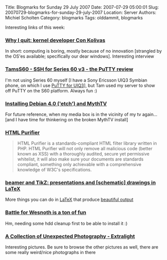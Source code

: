 Title: Blogmarks for Sunday 29 July 2007
Date: 2007-07-29 05:00:01
Slug: 20070729-blogmarks-for-sunday-29-july-2007
Location: Server
Authors: Michiel Scholten
Category: blogmarks
Tags: olddammit, blogmarks

<p>Interesting links of this week:</p>
<h3><a href="http://apcmag.com/6735/interview_con_kolivas">Why I quit: kernel developer Con Kolivas</a></h3>
<p>In short: computing is boring, mostly because of no innovation [strangled by the OS'es available; specifically our dear windows]. Interesting interview</p>
<h3><a href="http://tamss60.tamoggemon.com/2007/07/25/ssh-for-series-60-v3-the-putty-review/">TamsS60 - SSH for Series 60 v3 - the PuTTY review</a></h3>
<p>I'm not using Series 60 myself [I have a Sony Ericsson UIQ3 Symbian phone, on which I use <a href="http://coredump.fi/putty">PuTTY for UIQ3</a>], but Tam used my server to show off PuTTY on the S60 platform. Always fun :)</p>
<h3><a href="http://dannf.org/docs/debian-on-hannibal.html">Installing Debian 4.0 ('etch') and MythTV</a></h3>
<p>For future reference, when my media box is in the vicinity of my tv again... [and I have time for thinkering on the broken MythTV install]</p>
<h3><a href="http://shiflett.org/blog/2007/jun/html-purifier">HTML Purifier</a></h3>
<blockquote><p>HTML Purifier is a standards-compliant HTML filter library written in PHP. HTML Purifier will not only remove all malicious code (better known as XSS) with a thoroughly audited, secure yet permissive whitelist, it will also make sure your documents are standards compliant, something only achievable with a comprehensive knowledge of W3C's specifications.</p></blockquote>
<h3><a href="http://www.rousette.org.uk/blog/archives/on-the-lure-of-the-user-manual-for-a-geek/">beamer and TikZ: presentations and [schematic] drawings in LaTeX</a></h3>
<p>More things you can do in <a href="http://en.wikipedia.org/wiki/LaTeX">LaTeX</a> that produce <a href="http://www.fauskes.net/pgftikzexamples/">beautiful output</a></p>
<h3><a href="http://www.linux.com/feature/118100">Battle for Wesnoth is a ton of fun</a></h3>
<p>Hm, needing some hdd cleanup first to be able to install it :)</p>
<h3><a href="http://www.filemagazine.com/thecollection/archives/2007/07/extralight.html">A Collection of Unexpected Photography - Extralight</a></h3>
<p>Interesting pictures. Be sure to browse the other pictures as well, there are some really weird/nice photographs in there</p>
